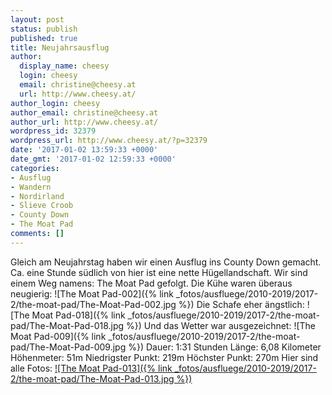 ```yaml
---
layout: post
status: publish
published: true
title: Neujahrsausflug
author:
  display_name: cheesy
  login: cheesy
  email: christine@cheesy.at
  url: http://www.cheesy.at/
author_login: cheesy
author_email: christine@cheesy.at
author_url: http://www.cheesy.at/
wordpress_id: 32379
wordpress_url: http://www.cheesy.at/?p=32379
date: '2017-01-02 13:59:33 +0000'
date_gmt: '2017-01-02 12:59:33 +0000'
categories:
- Ausflug
- Wandern
- Nordirland
- Slieve Croob
- County Down
- The Moat Pad
comments: []
---
```

Gleich am Neujahrstag haben wir einen Ausflug ins County Down gemacht. Ca. eine Stunde südlich von hier ist eine nette Hügellandschaft. Wir sind einem Weg namens: The Moat Pad gefolgt.
Die Kühe waren überaus neugierig:
 ![The Moat Pad-002]({% link _fotos/ausfluege/2010-2019/2017-2/the-moat-pad/The-Moat-Pad-002.jpg %})
Die Schafe eher ängstlich:
 ![The Moat Pad-018]({% link _fotos/ausfluege/2010-2019/2017-2/the-moat-pad/The-Moat-Pad-018.jpg %})
Und das Wetter war ausgezeichnet:
 ![The Moat Pad-009]({% link _fotos/ausfluege/2010-2019/2017-2/the-moat-pad/The-Moat-Pad-009.jpg %})
Dauer: 1:31 Stunden
Länge: 6,08 Kilometer
Höhenmeter: 51m
Niedrigster Punkt: 219m
Höchster Punkt: 270m
Hier sind alle Fotos:
[![The Moat Pad-013]({% link _fotos/ausfluege/2010-2019/2017-2/the-moat-pad/The-Moat-Pad-013.jpg %})](http://www.cheesy.at/fotos/ausfluege/the-moat-pad/)
